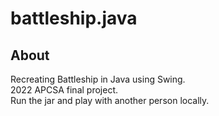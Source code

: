# battleship.java

## About
Recreating Battleship in Java using Swing.<br>
2022 APCSA final project.<br>
Run the jar and play with another person locally.
